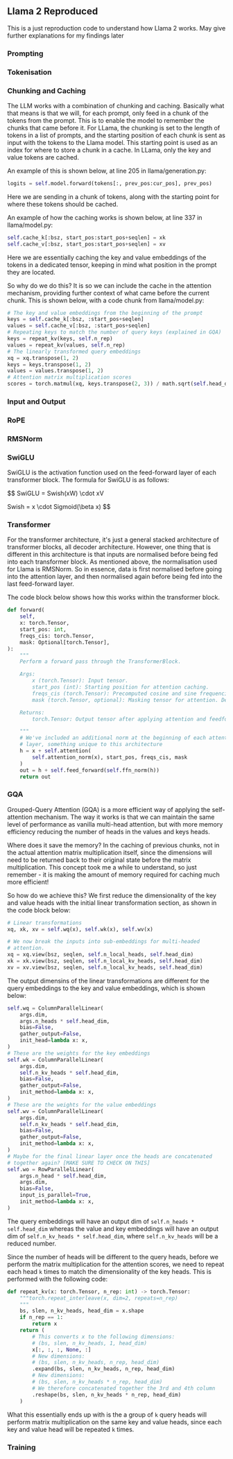 ## Llama 2 Reproduced
This is a just reproduction code to understand how Llama 2 works. May give further explanations for
my findings later
### Prompting
### Tokenisation
### Chunking and Caching
The LLM works with a combination of chunking and caching. Basically what that
means is that we will, for each prompt, only feed in a chunk of the tokens
from the prompt. This is to enable the model to remember the chunks that came
before it. For LLama, the chunking is set to the length of tokens in a list of
prompts, and the starting position of each chunk is sent as input with the
tokens to the Llama model. This starting point is used as an index for where
to store a chunk in a cache. In LLama, only the key and value tokens are
cached.

An example of this is shown below, at line 205 in llama/generation.py:
```python
logits = self.model.forward(tokens[:, prev_pos:cur_pos], prev_pos)
```

Here we are sending in a chunk of tokens, along with the starting point for
where these tokens should be cached.

An example of how the caching works is shown below, at line 337 in
llama/model.py:

```python
self.cache_k[:bsz, start_pos:start_pos+seqlen] = xk
self.cache_v[:bsz, start_pos:start_pos+seqlen] = xv
```

Here we are essentially caching the key and value embeddings of the tokens
in a dedicated tensor, keeping in mind what position in the prompt they are
located.

So why do we do this? It is so we can include the cache in the attention
mechanism, providing further context of what came before the current chunk.
This is shown below, with a code chunk from llama/model.py:
```python
# The key and value embeddings from the beginning of the prompt
keys = self.cache_k[:bsz, :start_pos+seqlen]
values = self.cache_v[:bsz, :start_pos+seqlen]
# Repeating keys to match the number of query keys (explained in GQA)
keys = repeat_kv(keys, self.n_rep)
values = repeat_kv(values, self.n_rep)
# The linearly transformed query embeddings
xq = xq.transpose(1, 2)
keys = keys.transpose(1, 2)
values = values.transpose(1, 2)
# Attention matrix multiplication scores
scores = torch.matmul(xq, keys.transpose(2, 3)) / math.sqrt(self.head_dim)
```
### Input and Output
### RoPE
### RMSNorm
### SwiGLU
SwiGLU is the activation function used on the feed-forward layer of each
transformer block. The formula for SwiGLU is as follows:

$$
SwiGLU = Swish(xW) \cdot xV

Swish = x \cdot Sigmoid(\beta x)
$$

### Transformer
For the transformer architecture, it's just a general stacked architecture of
transformer blocks, all decoder architecture. However, one thing that is
different in this architecture is that inputs are normalised before being
fed into each transformer block. As mentioned above, the normalisation
used for Llama is RMSNorm. So in essence, data is first normalised before
going into the attention layer, and then normalised again before being fed
into the last feed-forward layer.

The code block below shows how this works
within the transformer block.
```python
def forward(
    self,
    x: torch.Tensor,
    start_pos: int,
    freqs_cis: torch.Tensor,
    mask: Optional[torch.Tensor],
):
    """
    Perform a forward pass through the TransformerBlock.

    Args:
        x (torch.Tensor): Input tensor.
        start_pos (int): Starting position for attention caching.
        freqs_cis (torch.Tensor): Precomputed cosine and sine frequencies.
        mask (torch.Tensor, optional): Masking tensor for attention. Defaults to None.

    Returns:
        torch.Tensor: Output tensor after applying attention and feedforward layers.

    """
    # We've included an additional norm at the beginning of each attention
    # layer, something unique to this architecture
    h = x + self.attention(
        self.attention_norm(x), start_pos, freqs_cis, mask
    )
    out = h + self.feed_forward(self.ffn_norm(h))
    return out
```
### GQA
Grouped-Query Attention (GQA) is a more efficient way of applying the self-
attention mechanism. The way it works is that we can maintain the same level
of performance as vanilla multi-head attention, but with more memory efficiency
reducing the number of heads in the values and keys heads.

Where does it save the memory? In the caching of previous chunks, not in the
actual attention matrix multiplication itself, since the dimensions will need
to be returned back to their original state before the matrix multiplication.
This concept took me a while to understand, so just remember - it is making
the amount of memory required for caching much more efficient!

So how do we achieve this? We first reduce the dimensionality of the key and
value heads with the initial linear transformation section, as shown in the
code block below:
```python
# Linear transformations
xq, xk, xv = self.wq(x), self.wk(x), self.wv(x)

# We now break the inputs into sub-embeddings for multi-headed
# attention.
xq = xq.view(bsz, seqlen, self.n_local_heads, self.head_dim)
xk = xk.view(bsz, seqlen, self.n_local_kv_heads, self.head_dim)
xv = xv.view(bsz, seqlen, self.n_local_kv_heads, self.head_dim)
```

The output dimensins of the linear transformations are different for the
query embeddings to the key and value embeddings, which is shown below:
```python
self.wq = ColumnParallelLinear(
    args.dim,
    args.n_heads * self.head_dim,
    bias=False,
    gather_output=False,
    init_head=lambda x: x,
)
# These are the weights for the key embeddings
self.wk = ColumnParallelLinear(
    args.dim,
    self.n_kv_heads * self.head_dim,
    bias=False,
    gather_output=False,
    init_method=lambda x: x,
)
# These are the weights for the value embeddings
self.wv = ColumnParallelLinear(
    args.dim,
    self.n_kv_heads * self.head_dim,
    bias=False,
    gather_output=False,
    init_method=lambda x: x,
)
# Maybe for the final linear layer once the heads are concatenated
# together again? [MAKE SURE TO CHECK ON THIS]
self.wo = RowParallelLinear(
    args.n_head * self.head_dim,
    args.dim,
    bias=False,
    input_is_parallel=True,
    init_method=lambda x: x,
)
```
The query embeddings will have an output dim of `self.n_heads * self.head_dim`
whereas the value and key embeddings will have an output dim of
`self.n_kv_heads * self.head_dim`, where `self.n_kv_heads` will be a reduced
number.

Since the number of heads will be different to the query heads, before we
perform the matrix multiplication for the attention scores, we need to repeat
each head `k` times to match the dimensionality of the key heads. This is
performed with the following code:
```python
def repeat_kv(x: torch.Tensor, n_rep: int) -> torch.Tensor:
    """torch.repeat_interleave(x, dim=2, repeats=n_rep)
    """
    bs, slen, n_kv_heads, head_dim = x.shape
    if n_rep == 1:
        return x
    return (
        # This converts x to the following dimensions:
        # (bs, slen, n_kv_heads, 1, head_dim)
        x[:, :, :, None, :]
        # New dimensions:
        # (bs, slen, n_kv_heads, n_rep, head_dim)
        .expand(bs, slen, n_kv_heads, n_rep, head_dim)
        # New dimensions:
        # (bs, slen, n_kv_heads * n_rep, head_dim)
        # We therefore concatenated together the 3rd and 4th column
        .reshape(bs, slen, n_kv_heads * n_rep, head_dim)
    )
```
What this essentially ends up with is the a group of `k` query heads will perform
matrix multiplication on the same key and value heads, since each key and value
head will be repeated `k` times.
### Training


